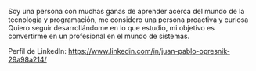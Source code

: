 Soy una persona con muchas ganas de aprender acerca del mundo de la tecnología y programación, me considero una persona proactiva y curiosa
Quiero seguir desarrollándome en lo que estudio, mi objetivo es convertirme en un profesional en el mundo de sistemas.

Perfil de LinkedIn:
https://www.linkedin.com/in/juan-pablo-opresnik-29a98a214/

